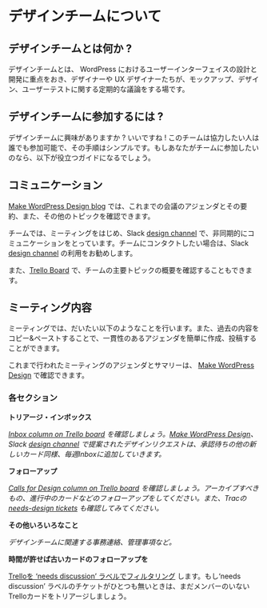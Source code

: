 <!-- # About the team -->
# デザインチームについて

<!-- ## What is the Design Team? -->
## デザインチームとは何か ?

<!-- The design group is focused on the designing and developing the user interface. It’s a home for designers and UXers alike. There are regular discussions about mockups, design, and user testing. -->
デザインチームとは、 WordPress におけるユーザーインターフェイスの設計と開発に重点をおき、デザイナーや UX デザイナーたちが、モックアップ、デザイン、ユーザーテストに関する定期的な議論をする場です。

<!-- ## How to get involved? -->
## デザインチームに参加するには ?

<!-- Are you interested in joining the Design Team? Great! The team is open to anyone who wants to help out, and the process is simple. If you would like to join the team here is a useful guide. -->
デザインチームに興味がありますか ? いいですね ! このチームは協力したい人は誰でも参加可能で、その手順はシンプルです。もしあなたがチームに参加したいのなら、以下が役立つガイドになるでしょう。

<!-- ## Communication -->
## コミュニケーション

<!-- The [Make WordPress Design blog](https://make.wordpress.org/design/) is where you’ll find meeting agendas and summaries and occasionally other topics. -->
[Make WordPress Design blog](https://make.wordpress.org/design/) では、これまでの会議のアジェンダとその要約、また、その他のトピックを確認できます。

<!-- We communicate during meetings and asynchronously in the Slack [design channel](http://wordpress.slack.com/messages/design/). This is the best way to contact the team. -->
チームでは、ミーティングをはじめ、Slack [design channel](http://wordpress.slack.com/messages/design/) で、非同期的にコミュニケーションをとっています。チームにコンタクトしたい場合は、Slack [design channel](http://wordpress.slack.com/messages/design/) の利用をお勧めします。

<!-- You can also view our [Trello Board](https://trello.com/c/RrAyxp7T) to get an overview of the major topics for the Design Team. -->
また、[Trello Board](https://trello.com/c/RrAyxp7T) で、チームの主要トピックの概要を確認することもできます。

<!-- ## Meeting Structure -->
## ミーティング内容

<!-- Meetings follow this typical structure. Being able to copy and paste the basic meeting structure will make generating and posting agendas easier and more consistent. -->
ミーティングでは、だいたい以下のようなことを行います。また、過去の内容をコピー&ペーストすることで、一貫性のあるアジェンダを簡単に作成、投稿することができます。

<!-- Both the agendas and meeting summary notes are linked from [Make WordPress Design](https://make.wordpress.org/design/). -->
これまで行われたミーティングのアジェンダとサマリーは、 [Make WordPress Design](https://make.wordpress.org/design/) で確認できます。

<!-- ### Sections -->
### 各セクション

<!-- **Triage Inbox** -->
**トリアージ・インボックス**

<!-- *See [Inbox column on Trello board](https://trello.com/b/fnHScayo/design-team). New requests for design made via the Make blog, Slack, etc. should be transferred to Inbox each week, along with any new cards that need to be acknowledged.* -->
*[Inbox column on Trello board](https://trello.com/b/fnHScayo/design-team) を確認しましょう。[Make WordPress Design](https://make.wordpress.org/design/)、Slack [design channel](http://wordpress.slack.com/messages/design/) で提案されたデザインリクエストは、承認待ちの他の新しいカード同様、毎週Inboxに追加していきます。*

<!-- **Calls for design: follow-ups** -->
**フォローアップ**

<!-- *See [Calls for Design column on Trello board](https://trello.com/b/fnHScayo/design-team). Anything to be archived? Follow up on in-progress cards, etc. Also see [needs-design tickets](https://core.trac.wordpress.org/query?status=!closed&keywords=~needs-design) from Trac.* -->
*[Calls for Design column on Trello board](https://trello.com/b/fnHScayo/design-team) を確認しましょう。アーカイブすべきもの、進行中のカードなどのフォローアップをしてください。また、Tracの [needs-design tickets](https://core.trac.wordpress.org/query?status=!closed&keywords=~needs-design) も確認してみてください。*


<!-- **Housekeeping** -->
**その他いろいろなこと**

<!-- *Design team related* -->
*デザインチームに関連する事務連絡、管理事項など。*

<!-- **If time allows, follow-up on older cards** -->
**時間が許せば古いカードのフォローアップを**

<!-- *[Filter Trello board for ‘needs discussion’ label](https://trello.com/b/fnHScayo/design-team?menu=filter&filter=label:Needs%20discussion). If none, triage any Trello cards that are not yet owned.* -->
[Trelloを ‘needs discussion’ ラベルでフィルタリング](https://trello.com/b/fnHScayo/design-team?menu=filter&filter=label:Needs%20discussion) します。もし‘needs discussion’ ラベルのチケットがひとつも無いときは、まだメンバーのいない Trelloカードをトリアージしましょう。

